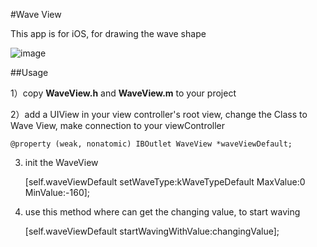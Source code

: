 #Wave View

This app is for iOS, for drawing the wave shape

![image](http://t1.qpic.cn/mblogpic/6bb55d6892d173ccd612/2000.jpg)

##Usage

1）copy **WaveView.h** and **WaveView.m** to your project

2）add a UIView in your view controller's root view, change the Class to Wave View, make connection to your viewController

    @property (weak, nonatomic) IBOutlet WaveView *waveViewDefault;

3) init the WaveView

    [self.waveViewDefault setWaveType:kWaveTypeDefault MaxValue:0 MinValue:-160];
    
4) use this method where can get the changing value, to start waving

    [self.waveViewDefault startWavingWithValue:changingValue];


